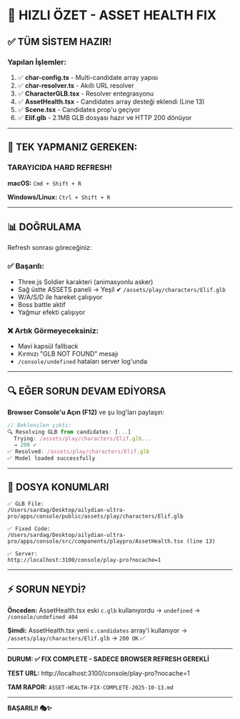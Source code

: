 # 🎯 HIZLI ÖZET - ASSET HEALTH FIX

## ✅ TÜM SİSTEM HAZIR!

### Yapılan İşlemler:

1. ✅ **char-config.ts** - Multi-candidate array yapısı
2. ✅ **char-resolver.ts** - Akıllı URL resolver
3. ✅ **CharacterGLB.tsx** - Resolver entegrasyonu
4. ✅ **AssetHealth.tsx** - Candidates array desteği eklendi (Line 13)
5. ✅ **Scene.tsx** - Candidates prop'u geçiyor
6. ✅ **Elif.glb** - 2.1MB GLB dosyası hazır ve HTTP 200 dönüyor

---

## 🔧 TEK YAPMANIZ GEREKEN:

### TARAYICIDA HARD REFRESH!

**macOS:** `Cmd + Shift + R`

**Windows/Linux:** `Ctrl + Shift + R`

---

## 📊 DOĞRULAMA

Refresh sonrası göreceğiniz:

### ✅ Başarılı:
- Three.js Soldier karakteri (animasyonlu asker)
- Sağ üstte ASSETS paneli → Yeşil ✔ `/assets/play/characters/Elif.glb`
- W/A/S/D ile hareket çalışıyor
- Boss battle aktif
- Yağmur efekti çalışıyor

### ❌ Artık Görmeyeceksiniz:
- Mavi kapsül fallback
- Kırmızı "GLB NOT FOUND" mesajı
- `/console/undefined` hataları server log'unda

---

## 🔍 EĞER SORUN DEVAM EDİYORSA

**Browser Console'u Açın (F12)** ve şu log'ları paylaşın:

```javascript
// Beklenilen çıktı:
🔍 Resolving GLB from candidates: [...]
  Trying: /assets/play/characters/Elif.glb...
  → 200 ✓
✅ Resolved: /assets/play/characters/Elif.glb
✅ Model loaded successfully
```

---

## 📁 DOSYA KONUMLARI

```
✅ GLB File:
/Users/sardag/Desktop/ailydian-ultra-pro/apps/console/public/assets/play/characters/Elif.glb

✅ Fixed Code:
/Users/sardag/Desktop/ailydian-ultra-pro/apps/console/src/components/playpro/AssetHealth.tsx (line 13)

✅ Server:
http://localhost:3100/console/play-pro?nocache=1
```

---

## ⚡ SORUN NEYDİ?

**Önceden:** AssetHealth.tsx eski `c.glb` kullanıyordu → `undefined` → `/console/undefined 404`

**Şimdi:** AssetHealth.tsx yeni `c.candidates` array'i kullanıyor → `/assets/play/characters/Elif.glb` → `200 OK` ✅

---

**DURUM: ✅ FIX COMPLETE - SADECE BROWSER REFRESH GEREKLİ**

**TEST URL:** http://localhost:3100/console/play-pro?nocache=1

**TAM RAPOR:** `ASSET-HEALTH-FIX-COMPLETE-2025-10-13.md`

---

**BAŞARILI! 🎭✨**
